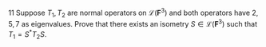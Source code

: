 11 Suppose $T_{1}, T_{2}$ are normal operators on $\mathcal{L}\left(\mathbf{F}^{3}\right)$ and both operators have $2,5,7$ as eigenvalues. Prove that there exists an isometry $S \in \mathcal{L}\left(\mathbf{F}^{3}\right)$ such that $T_{1}=S^{*} T_{2} S$.
